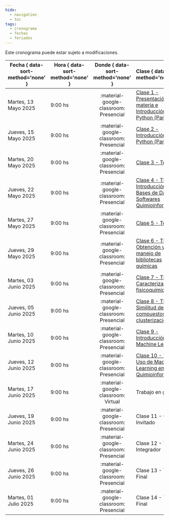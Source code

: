 ```yaml
---
hide: 
  - navigation
  - toc
tags:
  - cronograma
  - fechas
  - feriados
---
```


Este cronograma puede estar sujeto a modificaciones.

| Fecha  { data-sort-method='none' }     | Hora  { data-sort-method='none' }   | Donde  { data-sort-method='none' }                                 | Clase  { data-sort-method='none' }      | Docente { data-sort-method='none' } | 
| ----------- | -------- | :-------------------------------------: | :-----------  | :------ |
| Martes, 13 Mayo 2025 | 9:00 hs |	:material-google-classroom: Presencial | [Clase 1 - Presentación de la materia e Introducción a Python (Parte 1)](practicos/TP00/index.md)  | F. Agüero/J. Glavina |
| Jueves, 15 Mayo 2025 | 9:00 hs |	:material-google-classroom: Presencial | [Clase 2 - Introducción a Python (Parte 2)](practicos/TP00/index.md) | J. Glavina |
| Martes, 20 Mayo 2025 | 9:00 hs |	:material-google-classroom: Presencial | [Clase 3 - Teórica 1](teoricas/1-Teorica-Uno/index.md) | F. Agüero |
| Jueves, 22 Mayo 2025 | 9:00 hs |	:material-google-classroom: Presencial | [Clase 4 - TP1. Introducción a Bases de Datos y Softwares Quimioinformáticos](practicos/TP01/index.md) | M. Didier Garnham |
| Martes, 27 Mayo 2025 | 9:00 hs |	:material-google-classroom: Presencial | [Clase 5 - Teórica 2](teoricas/2-Teorica-Dos/index.md) | F. Agüero |
| Jueves, 29 Mayo 2025 | 9:00 hs |	:material-google-classroom: Presencial | [Clase 6 - TP2. Obtención y manejo de bibliotecas químicas](practicos/TP02/index.md) | M. Didier Garnham |
| Martes, 03 Junio 2025 | 9:00 hs |	:material-google-classroom: Presencial | [Clase 7 - TP3. Caracterización fisicoquímica](practicos/TP03/index.md) | M. Didier Garnham |
| Jueves, 05 Junio 2025 | 9:00 hs |	:material-google-classroom: Presencial | [Clase 8 - TP4. Similitud de compuestos y clusterización](practicos/TP04/index.md) | M. Didier Garnham |
| Martes, 10 Junio 2025 | 9:00 hs |	:material-google-classroom: Presencial | [Clase 9 - Introducción a Machine Learning](practicos/TP05/index.md) | J. Glavina |
| Jueves, 12 Junio 2025 | 9:00 hs |	:material-google-classroom: Presencial | [Clase 10 - TP5. Uso de Machine Learning en Quimioinformática](practicos/TP05/index.md) |  J. Glavina | 
| Martes, 17 Junio 2025 | 9:00 hs | :material-google-classroom: Virtual | Trabajo en grupos | |
| Jueves, 19 Junio 2025 | 9:00 hs |	:material-google-classroom: Presencial | Clase 11 - Charla Invitado  | Dr. Alan Talevi |
| Martes, 24 Junio 2025 | 9:00 hs |	:material-google-classroom: Presencial | Clase 12 - Trabajo Integrador | F. Agüero |
| Jueves, 26 Junio 2025 | 9:00 hs |	:material-google-classroom: Presencial | Clase 13 - Trabajo Final | F. Agüero |
| Martes, 01 Julio 2025 | 9:00 hs |	:material-google-classroom: Presencial | Clase 14 - Trabajo Final | F. Agüero |